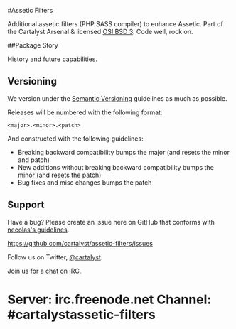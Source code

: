 #Assetic Filters

Additional assetic filters (PHP SASS compiler) to enhance Assetic. Part of the Cartalyst Arsenal & licensed [OSI BSD 3](license.md). Code well, rock on.

##Package Story

History and future capabilities.


Versioning
----------

We version under the [Semantic Versioning](http://semver.org/) guidelines as much as possible.

Releases will be numbered with the following format:

`<major>.<minor>.<patch>`

And constructed with the following guidelines:

* Breaking backward compatibility bumps the major (and resets the minor and patch)
* New additions without breaking backward compatibility bumps the minor (and resets the patch)
* Bug fixes and misc changes bumps the patch

Support
--------

Have a bug? Please create an issue here on GitHub that conforms with [necolas's guidelines](https://github.com/necolas/issue-guidelines).

https://github.com/cartalyst/assetic-filters/issues

Follow us on Twitter, [@cartalyst](http://twitter.com/cartalyst).

Join us for a chat on IRC.

Server: irc.freenode.net
Channel: #cartalystassetic-filters
===============
